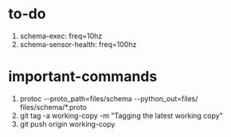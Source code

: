 # to-do
1. schema-exec: freq=10hz
2. schema-sensor-health: freq=100hz

# important-commands
1. protoc --proto_path=files/schema --python_out=files/ files/schema/*.proto
2. git tag -a working-copy -m "Tagging the latest working copy"
3. git push origin working-copy
